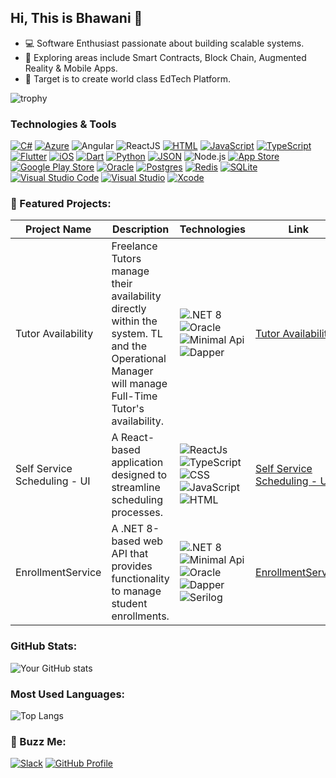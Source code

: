 ## Hi, This is Bhawani 👋
- 💻 Software Enthusiast passionate about building scalable systems.
- 🌱 Exploring areas include Smart Contracts, Block Chain, Augmented Reality & Mobile Apps.
- 🎯 Target is to create world class EdTech Platform.

![trophy](https://github-profile-trophy.vercel.app/?username=bhawani&theme=onestar&no-frame=true&row=1&column=3)

### Technologies & Tools

[![C#](https://custom-icon-badges.demolab.com/badge/C%23-%23239120.svg?logo=cshrp&logoColor=white)](#)
[![Azure](https://img.shields.io/badge/Azure-blue?logo=icloud&logoColor=white)](https://azure.microsoft.com)
![Angular](https://img.shields.io/badge/Angular-DD0031?logo=angular&logoColor=white&labelColor=DD0031&color=DD0031)
![ReactJS](https://img.shields.io/badge/React-20232A?logo=react&logoColor=#2174AC&labelColor=20232A&color=20232A)
[![HTML](https://img.shields.io/badge/HTML-%23E34F26.svg?logo=html5&logoColor=white)](#)
[![JavaScript](https://img.shields.io/badge/JavaScript-F7DF1E?logo=javascript&logoColor=000)](#)
[![TypeScript](https://img.shields.io/badge/TypeScript-3178C6?logo=typescript&logoColor=fff)](#)
[![Flutter](https://img.shields.io/badge/Flutter-02569B?logo=flutter&logoColor=fff)](#)
[![iOS](https://img.shields.io/badge/iOS-000000?&logo=apple&logoColor=white)](#)
[![Dart](https://img.shields.io/badge/Dart-%230175C2.svg?logo=dart&logoColor=white)](#)
[![Python](https://img.shields.io/badge/Python-3776AB?logo=python&logoColor=fff)](#)
[![JSON](https://img.shields.io/badge/JSON-000?logo=json&logoColor=fff)](#)
![Node.js](https://img.shields.io/badge/Node.js-20-43853D?style=flat&logo=node.js&logoColor=white&labelColor=43853D&color=43853D)
[![App Store](https://img.shields.io/badge/App_Store-0D96F6?logo=app-store&logoColor=white)](#)
[![Google Play Store](https://img.shields.io/badge/Google_Play-414141?logo=google-play&logoColor=white)](#)
[![Oracle](https://img.shields.io/badge/Oracle-F80000?logo=oracle&logoColor=fff)](#)
[![Postgres](https://img.shields.io/badge/Postgres-%23316192.svg?logo=postgresql&logoColor=white)](#)
[![Redis](https://img.shields.io/badge/Redis-%23DD0031.svg?logo=redis&logoColor=white)](#)
[![SQLite](https://img.shields.io/badge/SQLite-%2307405e.svg?logo=sqlite&logoColor=white)](#)
[![Visual Studio Code](https://custom-icon-badges.demolab.com/badge/Visual%20Studio%20Code-0078d7.svg?logo=vsc&logoColor=white)](#)
[![Visual Studio](https://custom-icon-badges.demolab.com/badge/Visual%20Studio-5C2D91.svg?&logo=visual-studio&logoColor=white)](#)
[![Xcode](https://img.shields.io/badge/Xcode-007ACC?logo=Xcode&logoColor=white)](#)

### 🌟 Featured Projects:

| Project Name | Description | Technologies | Link |
|---|---|---|---|
| Tutor Availability | Freelance Tutors manage their availability directly within the system. TL and the Operational Manager will manage Full-Time Tutor's availability. | ![.NET 8](https://img.shields.io/badge/.NET%208-blue) ![Oracle](https://img.shields.io/badge/Oracle-blue) ![Minimal Api](https://img.shields.io/badge/MinimalApi-blue) ![Dapper](https://img.shields.io/badge/Dapper-blue) | [Tutor Availability](https://github.com/bhawani-fevtutor/fev-tutor-availability) |
| Self Service Scheduling - UI | A React-based application designed to streamline scheduling processes. | ![ReactJs](https://img.shields.io/badge/ReactJs-blue) ![TypeScript](https://img.shields.io/badge/TypeScript-blue) ![CSS](https://img.shields.io/badge/CSS-blue) ![JavaScript](https://img.shields.io/badge/JavaScript-blue) ![HTML](https://img.shields.io/badge/HTML-blue) | [Self Service Scheduling - UI](https://github.com/bhawani-fevtutor/fev-tutor-self-service-scheduling-ui) |
| EnrollmentService | A .NET 8-based web API that provides functionality to manage student enrollments. | ![.NET 8](https://img.shields.io/badge/.NET%208-blue) ![Minimal Api](https://img.shields.io/badge/MinimalApi-blue) ![Oracle](https://img.shields.io/badge/Oracle-blue) ![Dapper](https://img.shields.io/badge/Dapper-blue) ![Serilog](https://img.shields.io/badge/Serilog-blue) | [EnrollmentService](https://github.com/bhawani-fevtutor/EnrollmentService) |

### GitHub Stats:
![Your GitHub stats](https://github-readme-stats.vercel.app/api?username=bhawani-fevtutor&show_icons=true&theme=merko)

### Most Used Languages:
![Top Langs](https://github-readme-stats.vercel.app/api/top-langs/?username=bhawani-fevtutor&layout=compact&theme=merko)

### 🤝 Buzz Me:
[![Slack](https://img.shields.io/badge/-Slack-%234A154B?style=flat&logo=slack)](https://slack.com/invite/invitelink)
[![GitHub Profile](https://img.shields.io/badge/GitHub_Profile-Awesome-orange)](https://github.com/bhawani-fevtutor)






